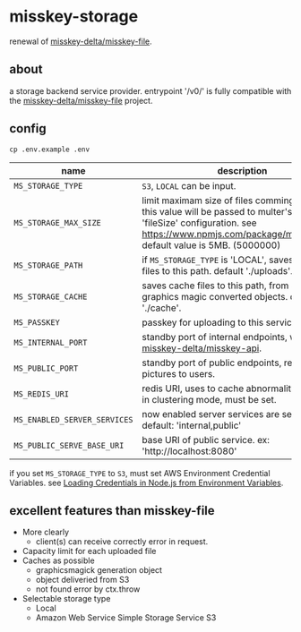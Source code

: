 misskey-storage
===

renewal of [misskey-delta/misskey-file](https://github.com/misskey-delta/misskey-file).

about
---

a storage backend service provider.
entrypoint '/v0/' is fully compatible with the [misskey-delta/misskey-file](https://github.com/misskey-delta/misskey-file) project.

config
---
```
cp .env.example .env
```

name|description
--|--
`MS_STORAGE_TYPE`|`S3`, `LOCAL` can be input.
`MS_STORAGE_MAX_SIZE`|limit maximam size of files comming uploaded. this value will be passed to multer's limit 'fileSize' configuration. see https://www.npmjs.com/package/multer#limits. default value is 5MB. (5000000)
`MS_STORAGE_PATH`|if `MS_STORAGE_TYPE` is 'LOCAL', saves uploaded files to this path. default './uploads'.
`MS_STORAGE_CACHE`|saves cache files to this path, from S3 objects, graphics magic converted objects. default './cache'.
`MS_PASSKEY`|passkey for uploading to this service.
`MS_INTERNAL_PORT`|standby port of internal endpoints, work with [misskey-delta/misskey-api](https://github.com/misskey-delta/misskey-api).
`MS_PUBLIC_PORT`|standby port of public endpoints, return pictures to users.
`MS_REDIS_URI`|redis URI, uses to cache abnormality response. in clustering mode, must be set.
`MS_ENABLED_SERVER_SERVICES`|now enabled server services are selectable. default: 'internal,public'
`MS_PUBLIC_SERVE_BASE_URI`|base URI of public service. ex: 'http://localhost:8080'

if you set `MS_STORAGE_TYPE` to `S3`, must set AWS Environment Credential Variables. see [Loading Credentials in Node.js from Environment Variables](http://docs.aws.amazon.com/sdk-for-javascript/v2/developer-guide/loading-node-credentials-environment.html).

excellent features than misskey-file
---
+ More clearly
  * client(s) can receive correctly error in request.
+ Capacity limit for each uploaded file
+ Caches as possible
  * graphicsmagick generation object
  * object deliveried from S3
  * not found error by ctx.throw
+ Selectable storage type
  * Local
  * Amazon Web Service Simple Storage Service S3
